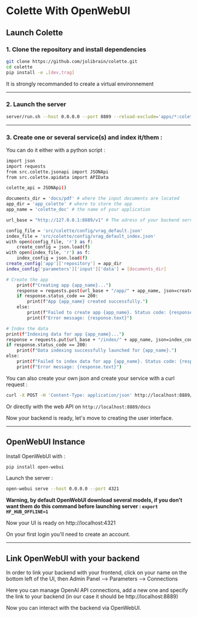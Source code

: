 # Colette With OpenWebUI

## Launch Colette

### 1. Clone the repository and install dependencies

```bash
git clone https://github.com/jolibrain/colette.git
cd colette
pip install -e .[dev,trag]
```

It is strongly recommanded to create a virtual environnement

---

### 2. Launch the server

```bash
server/run.sh --host 0.0.0.0 --port 8889 --reload-exclude='apps/*:colette_applications/*'
```

---

### 3. Create one or several service(s) and index it/them :

You can do it either with a python script :

```bash
import json
import requests
from src.colette.jsonapi import JSONApi
from src.colette.apidata import APIData

colette_api = JSONApi()

documents_dir = 'docs/pdf' # where the input documents are located
app_dir = 'app_colette' # where to store the app
app_name = 'colette_doc' # the name of your application

url_base = "http://127.0.0.1:8889/v1" # The adress of your backend server 

config_file = 'src/colette/config/vrag_default.json'
index_file = 'src/colette/config/vrag_default_index.json'
with open(config_file, 'r') as f:
    create_config = json.load(f)
with open(index_file, 'r') as f:
    index_config = json.load(f)
create_config['app']['repository'] = app_dir
index_config['parameters']['input']['data'] = [documents_dir]

# Create the app
    print(f"Creating app {app_name}...")
    response = requests.post(url_base + "/app/" + app_name, json=create_config)
    if response.status_code == 200:
        print(f"App {app_name} created successfully.")
    else:
        print(f"Failed to create app {app_name}. Status code: {response.status_code}")
        print(f"Error message: {response.text}")

# Index the data
print(f"Indexing data for app {app_name}...")
response = requests.put(url_base + "/index/" + app_name, json=index_config)
if response.status_code == 200:
    print(f"Data indexing successfully launched for {app_name}.")
else:
    print(f"Failed to index data for app {app_name}. Status code: {response.status_code}")
    print(f"Error message: {response.text}")
```

You can also create your own json and create your service with a curl request :

```bash
curl -X POST -H 'Content-Type: application/json' http://localhost:8889/v1/app/your_app_name --data @your_json.json
```

Or directly with the web API on ```http://localhost:8889/docs```

Now your backend is ready, let's move to creating the user interface.

---

## OpenWebUI Instance

Install OpenWebUI with : 
```bash
pip install open-webui
```

Launch the server :
```bash
open-webui serve --host 0.0.0.0 --port 4321
```
**Warning, by default OpenWebUI download several models, if you don't want them do this command before launching server : ```export HF_HUB_OFFLINE=1```**

Now your UI is ready on http://localhost:4321

On your first login you'll need to create an account.

---

## Link OpenWebUI with your backend

In order to link your backend with your frontend, click on your name on the bottom left of the UI, then Admin Panel --> Parameters --> Connections 

Here you can manage OpenAI API connections, add a new one and specify the link to your backend (in our case it should be http://localhost:8889)

Now you can interact with the backend via OpenWebUI.
